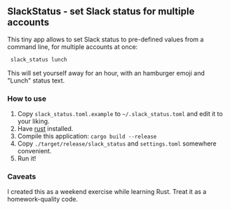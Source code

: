 ## SlackStatus - set Slack status for multiple accounts 

This tiny app allows to set Slack status to pre-defined values from a command line,
for multiple accounts at once:

```bash
 slack_status lunch
```

This will set yourself away for an hour, with an hamburger emoji and "Lunch" status text.

### How to use

1. Copy `slack_status.toml.example` to `~/.slack_status.toml` and edit it to your liking.
2. Have [rust](https://www.rust-lang.org/) installed.
3. Compile this application: `cargo build --release`
4. Copy `./target/release/slack_status` and `settings.toml` somewhere convenient. 
5. Run it!

### Caveats

I created this as a weekend exercise while learning Rust. Treat it as a homework-quality code.
